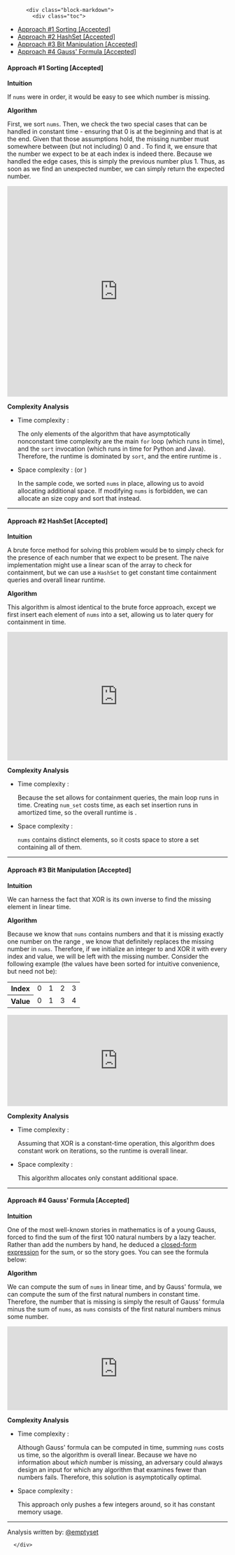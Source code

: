 <div class="article-body">
        
          <div class="block-markdown">
            <div class="toc">
<ul>
<li><a href="#approach-1-sorting-accepted">Approach #1 Sorting [Accepted]</a></li>
<li><a href="#approach-2-hashset-accepted">Approach #2 HashSet [Accepted]</a></li>
<li><a href="#approach-3-bit-manipulation-accepted">Approach #3 Bit Manipulation [Accepted]</a></li>
<li><a href="#approach-4-gauss-formula-accepted">Approach #4 Gauss' Formula [Accepted]</a></li>
</ul>
</div>
<h4 id="approach-1-sorting-accepted">Approach #1 Sorting [Accepted]</h4>
<p><strong>Intuition</strong></p>
<p>If <code>nums</code> were in order, it would be easy to see which number is missing.</p>
<p><strong>Algorithm</strong></p>
<p>First, we sort <code>nums</code>. Then, we check the two special cases that can be
handled in constant time - ensuring that 0 is at the beginning and that <script type="math/tex; mode=display">n</script>
is at the end. Given that those assumptions hold, the missing number must
somewhere between (but not including) 0 and <script type="math/tex; mode=display">n</script>. To find it, we ensure that
the number we expect to be at each index is indeed there. Because we handled
the edge cases, this is simply the previous number plus 1. Thus, as soon as
we find an unexpected number, we can simply return the expected number.</p>
<iframe src="https://leetcode.com/playground/BpPhWC2o/shared" frameborder="0" width="100%" height="480" name="BpPhWC2o"></iframe>

<p><strong>Complexity Analysis</strong></p>
<ul>
<li>
<p>Time complexity : <script type="math/tex; mode=display">\mathcal{O}(nlgn)</script>
</p>
<p>The only elements of the algorithm that have asymptotically nonconstant
time complexity are the main <code>for</code> loop (which runs in <script type="math/tex; mode=display">\mathcal{O}(n)</script> time), and
the <code>sort</code> invocation (which runs in <script type="math/tex; mode=display">\mathcal{O}(nlgn)</script> time for Python and Java).
Therefore, the runtime is dominated by <code>sort</code>, and the entire runtime is
<script type="math/tex; mode=display">\mathcal{O}(nlgn)</script>.</p>
</li>
<li>
<p>Space complexity : <script type="math/tex; mode=display">\mathcal{O}(1)</script> (or <script type="math/tex; mode=display">\mathcal{O}(n)</script>)</p>
<p>In the sample code, we sorted <code>nums</code> in place, allowing us to avoid
allocating additional space. If modifying <code>nums</code> is forbidden, we can
allocate an <script type="math/tex; mode=display">\mathcal{O}(n)</script> size copy and sort that instead.</p>
</li>
</ul>
<hr>
<h4 id="approach-2-hashset-accepted">Approach #2 HashSet [Accepted]</h4>
<p><strong>Intuition</strong></p>
<p>A brute force method for solving this problem would be to simply check for
the presence of each number that we expect to be present. The naive
implementation might use a linear scan of the array to check for containment,
but we can use a <code>HashSet</code> to get constant time containment queries and
overall linear runtime.</p>
<p><strong>Algorithm</strong></p>
<p>This algorithm is almost identical to the brute force approach, except we
first insert each element of <code>nums</code> into a set, allowing us to later query
for containment in <script type="math/tex; mode=display">\mathcal{O}(1)</script> time.</p>
<iframe src="https://leetcode.com/playground/UBNtYrmj/shared" frameborder="0" width="100%" height="293" name="UBNtYrmj"></iframe>

<p><strong>Complexity Analysis</strong></p>
<ul>
<li>
<p>Time complexity : <script type="math/tex; mode=display">\mathcal{O}(n)</script>
</p>
<p>Because the set allows for <script type="math/tex; mode=display">\mathcal{O}(1)</script> containment queries, the main loop
runs in <script type="math/tex; mode=display">\mathcal{O}(n)</script> time. Creating <code>num_set</code> costs <script type="math/tex; mode=display">\mathcal{O}(n)</script> time, as each set insertion
runs in amortized <script type="math/tex; mode=display">\mathcal{O}(1)</script> time, so the overall runtime is <script type="math/tex; mode=display">\mathcal{O}(n + n) = \mathcal{O}(n)</script>.</p>
</li>
<li>
<p>Space complexity : <script type="math/tex; mode=display">\mathcal{O}(n)</script>
</p>
<p><code>nums</code> contains <script type="math/tex; mode=display">n-1</script> distinct elements, so it costs <script type="math/tex; mode=display">\mathcal{O}(n)</script> space to
store a set containing all of them.</p>
</li>
</ul>
<hr>
<h4 id="approach-3-bit-manipulation-accepted">Approach #3 Bit Manipulation [Accepted]</h4>
<p><strong>Intuition</strong></p>
<p>We can harness the fact that XOR is its own inverse to find the missing
element in linear time.</p>
<p><strong>Algorithm</strong></p>
<p>Because we know that <code>nums</code> contains <script type="math/tex; mode=display">n</script> numbers and that it is missing
exactly one number on the range <script type="math/tex; mode=display">[0..n-1]</script>, we know that <script type="math/tex; mode=display">n</script> definitely
replaces the missing number in <code>nums</code>. Therefore, if we initialize an integer
to <script type="math/tex; mode=display">n</script> and XOR it with every index and value, we will be left with the
missing number. Consider the following example (the values have been sorted
for intuitive convenience, but need not be):</p>
<p></p><table>
  <tr>
    <th>Index</th>
    <td>0</td>
    <td>1</td>
    <td>2</td>
    <td>3</td>
  </tr>
  <tr>
    <th>Value</th>
    <td>0</td>
    <td>1</td>
    <td>3</td>
    <td>4</td>
  </tr>
</table> 
<p>
<script type="math/tex; mode=display">
\begin{align}
    missing &= 4 \wedge (0 \wedge 0) \wedge (1 \wedge 1) \wedge (2 \wedge 3) \wedge (3 \wedge 4) \\
            &= (4 \wedge 4) \wedge (0 \wedge 0) \wedge (1 \wedge 1) \wedge (3 \wedge 3) \wedge 2 \\
            &= 0 \wedge 0 \wedge 0 \wedge 0 \wedge 2 \\ 
            &= 2
\end{align}
</script>
</p>
<iframe src="https://leetcode.com/playground/SFZgajWR/shared" frameborder="0" width="100%" height="208" name="SFZgajWR"></iframe>

<p><strong>Complexity Analysis</strong></p>
<ul>
<li>
<p>Time complexity : <script type="math/tex; mode=display">\mathcal{O}(n)</script>
</p>
<p>Assuming that XOR is a constant-time operation, this algorithm does
constant work on <script type="math/tex; mode=display">n</script> iterations, so the runtime is overall linear.</p>
</li>
<li>
<p>Space complexity : <script type="math/tex; mode=display">\mathcal{O}(1)</script>
</p>
<p>This algorithm allocates only constant additional space.</p>
</li>
</ul>
<hr>
<h4 id="approach-4-gauss-formula-accepted">Approach #4 Gauss' Formula [Accepted]</h4>
<p><strong>Intuition</strong></p>
<p>One of the most well-known stories in mathematics is of a young Gauss, forced
to find the sum of the first 100 natural numbers by a lazy teacher. Rather
than add the numbers by hand, he deduced a <a href="https://brilliant.org/wiki/sum-of-n-n2-or-n3/">closed-form
expression</a> for the sum, or so
the story goes. You can see the formula below:</p>
<p>
<script type="math/tex; mode=display">
    \sum_{i=0}^{n}i = \frac{n(n+1)}{2}
</script>
</p>
<p><strong>Algorithm</strong></p>
<p>We can compute the sum of <code>nums</code> in linear time, and by Gauss' formula, we
can compute the sum of the first <script type="math/tex; mode=display">n</script> natural numbers in constant time. Therefore,
the number that is missing is simply the result of Gauss' formula minus the sum of <code>nums</code>,
as <code>nums</code> consists of the first <script type="math/tex; mode=display">n</script> natural numbers minus some number.</p>
<iframe src="https://leetcode.com/playground/3NM3eQvx/shared" frameborder="0" width="100%" height="191" name="3NM3eQvx"></iframe>

<p><strong>Complexity Analysis</strong></p>
<ul>
<li>
<p>Time complexity : <script type="math/tex; mode=display">\mathcal{O}(n)</script>
</p>
<p>Although Gauss' formula can be computed in <script type="math/tex; mode=display">\mathcal{O}(1)</script> time, summing <code>nums</code>
costs us <script type="math/tex; mode=display">\mathcal{O}(n)</script> time, so the algorithm is overall linear. Because we have
no information about <em>which</em> number is missing, an adversary could always
design an input for which any algorithm that examines fewer than <script type="math/tex; mode=display">n</script>
numbers fails. Therefore, this solution is asymptotically optimal.</p>
</li>
<li>
<p>Space complexity : <script type="math/tex; mode=display">\mathcal{O}(1)</script>
</p>
<p>This approach only pushes a few integers around, so it has constant
memory usage.</p>
</li>
</ul>
<hr>
<p>Analysis written by: <a href="https://leetcode.com/emptyset">@emptyset</a></p>
          </div>
        
      </div>